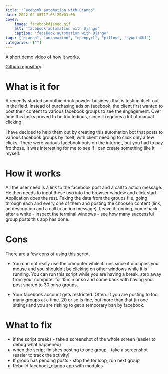 ```yaml
---
title: "Facebook automation with Django"
date: 2022-02-05T17:03:29+03:00
cover:
    image: facebookdjango.gif
    alt: 'facebook automation with Django'
    caption: 'facebook automation with Django'
tags: ["django", "automation", "openpyxl", "pillow", "pyAutoGUI"]
categories: [""]
---
```


A short [demo video](https://www.veed.io/view/c32a9c68-e5c3-48be-939e-b3121bc8d8f9) of how it works. 

[Github repository](https://github.com/arvydasg/facebook_django).

# What is it for

A recently started smoothie drink powder business that is testing
itself out in the field. Instead of purchasing ads on facebook, the
client first wanted to post their content to various facebook groups
to see the engagement. Over time this tasks proved to be too tedious,
since it requires a lot of manual clicking.

I have decided to help them out by creating this automation bot that
posts to various facebook groups by itself, with client needing to
click only a few clicks. There were various facebook bots on the
internet, but you had to pay fro those. It was interesting for me to
see if I can create something like it myself.

# How it works

All the user need is a link to the facebook post and a call to action
message. He then needs to input these two into the browser window and
click start. Application does the rest. Taking the data from the
groups file, going through each and every one of them and posting the
choosen content (link, ad description and a call to action message).
Leave it running, come back after a white - inspect the terminal
windows - see how many successful group posts this app has done.

# Cons

There are a few cons of using this script.

* You can not really use the computer while it runs since it occupies
  your mouse and you shouldn't be clicking on other windows while it
  is running. You can run this script while you are having a break,
  step away from your computer for 15min or so and come back with
  having your post shared to 30 or so groups.
  
* Your facebook account gets restricted. Often. If you are posting to
  too many groups at a time. 20 or so is fine, but more than that (in
  one sitting) and you are risking to get a temporary ban by facebook.

# What to fix

* if the script breaks - take a screenshot of the whole screen (easier
  to debug what happened)
* when the script finishes posting to one group - take a screenshot
  (easier to track the activity)
* If group has pending posts - stop the for loop, run next group
* Rebuild facebook_django app with modules
